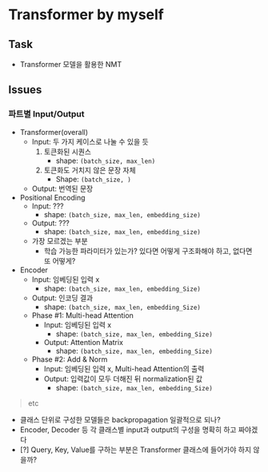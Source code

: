 # Transformer by myself

## Task
- Transformer 모델을 활용한 NMT

## Issues
### 파트별 Input/Output
- Transformer(overall)
    - Input: 두 가지 케이스로 나눌 수 있을 듯
        1. 토큰화된 시퀀스
            - shape: `(batch_size, max_len)`
        2. 토큰화도 거치지 않은 문장 자체
            - Shape: `(batch_size, )`
    - Output: 번역된 문장
- Positional Encoding
    - Input: ???
        - shape: `(batch_size, max_len, embedding_size)`
    - Output: ???
        - shape: `(batch_size, max_len, embedding_size)`
    - 가장 모르겠는 부분
        - 학습 가능한 파라미터가 있는가? 있다면 어떻게 구조화해야 하고, 없다면 또 어떻게?
- Encoder
    - Input: 임베딩된 입력 x
        - shape: `(batch_size, max_len, embedding_Size)`
    - Output: 인코딩 결과
        - shape: `(batch_size, max_len, embedding_Size)`
    - Phase #1: Multi-head Attention
        - Input: 임베딩된 입력 x
            - shape: `(batch_size, max_len, embedding_Size)`
        - Output: Attention Matrix
            - shape: `(batch_size, max_len, embedding_Size)`
    - Phase #2: Add & Norm
        - Input: 임베딩된 입력 x, Multi-head Attention의 출력
        - Output: 입력값이 모두 더해진 뒤 normalization된 값
            - shape: `(batch_size, max_len, embedding_Size)`


> etc
- 클래스 단위로 구성한 모델들은 backpropagation 일괄적으로 되나?
- Encoder, Decoder 등 각 클래스별 input과 output의 구성을 명확히 하고 짜야겠다
- [?] Query, Key, Value를 구하는 부분은 Transformer 클래스에 들어가야 하지 않을까?

